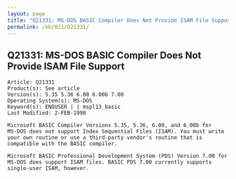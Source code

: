 ```yaml
---
layout: page
title: "Q21331: MS-DOS BASIC Compiler Does Not Provide ISAM File Support"
permalink: /kb/021/Q21331/
---
```


## Q21331: MS-DOS BASIC Compiler Does Not Provide ISAM File Support

	Article: Q21331
	Product(s): See article
	Version(s): 5.35 5.36 6.00 6.00b 7.00
	Operating System(s): MS-DOS
	Keyword(s): ENDUSER | | mspl13_basic
	Last Modified: 2-FEB-1990
	
	Microsoft BASIC Compiler Versions 5.35, 5.36, 6.00, and 6.00b for
	MS-DOS does not support Index Sequential Files (ISAM). You must write
	your own routine or use a third-party vendor's routine that is
	compatible with the BASIC compiler.
	
	Microsoft BASIC Professional Development System (PDS) Version 7.00 for
	MS-DOS does support ISAM files. BASIC PDS 7.00 currently supports
	single-user ISAM, however.
